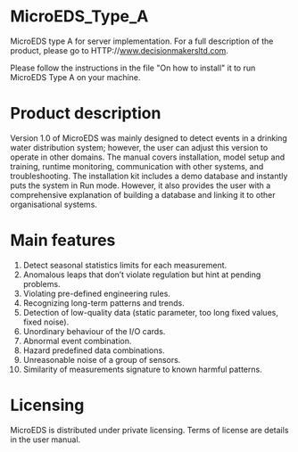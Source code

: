 # MicroEDS_Type_A
MicroEDS type A for server implementation.
For a full description of the product, please go to HTTP://www.decisionmakersltd.com.

Please follow the instructions in the file "On how to install" it to run MicroEDS Type A on your machine.

# Product description
Version 1.0 of MicroEDS was mainly designed to detect events in a drinking water distribution system; however, the user can adjust this version to operate in other domains. The manual covers installation, model setup and training, runtime monitoring, communication with other systems, and troubleshooting. The installation kit includes a demo database and instantly puts the system in Run mode. However, it also provides the user with a comprehensive explanation of building a database and linking it to other organisational systems. 

# Main features 
1.   Detect seasonal statistics limits for each measurement.
2.   Anomalous leaps that don’t violate regulation but hint at pending problems.
3.   Violating pre-defined engineering rules.
4.   Recognizing long-term patterns and trends.
5.   Detection of low-quality data (static parameter, too long fixed values, fixed noise).
6.   Unordinary behaviour of the I/O cards.
7.   Abnormal event combination.
8.   Hazard predefined data combinations.
9.   Unreasonable noise of a group of sensors.
10. Similarity of measurements signature to known harmful patterns.


# Licensing
MicroEDS is distributed under private licensing. Terms of license are details in the user manual. 
